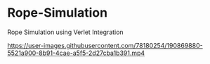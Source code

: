 # Rope-Simulation
Rope Simulation using Verlet Integration


https://user-images.githubusercontent.com/78180254/190869880-5521a900-8b91-4cae-a5f5-2d27cba1b391.mp4

